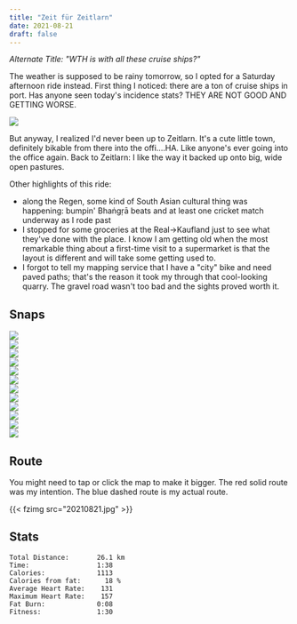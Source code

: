 ```yaml
---
title: "Zeit für Zeitlarn"
date: 2021-08-21
draft: false
---
```

*Alternate Title:  "WTH is with all these cruise ships?"*

The weather is supposed to be rainy tomorrow, so I opted for a Saturday afternoon ride instead.  First thing I noticed:  there are a ton of cruise ships in port.  Has anyone seen today's incidence stats?  THEY ARE NOT GOOD AND GETTING WORSE.

![](rki_stats_sk_rbg_20210821.png)

But anyway, I realized I'd never been up to Zeitlarn.  It's a cute little town, definitely bikable from there into the offi....HA.  Like anyone's ever going into the office again.  Back to Zeitlarn:  I like the way it backed up onto big, wide open pastures.

Other highlights of this ride:

* along the Regen, some kind of South Asian cultural thing was happening:  bumpin' Bhaṅgṛā beats and at least one cricket match underway as I rode past
* I stopped for some groceries at the Real&rarr;Kaufland just to see what they've done with the place.  I know I am getting old when the most remarkable thing about a first-time visit to a supermarket is that the layout is different and will take some getting used to.
* I forgot to tell my mapping service that I have a "city" bike and need paved paths; that's the reason it took my through that cool-looking quarry.  The gravel road wasn't too bad and the sights proved worth it.


## Snaps
![](IMG_20210821_145834377_s.jpg)  
![](IMG_20210821_145954F.JPG)  
![](IMG_20210821_151248828_HDR_s.jpg)  
![](IMG_20210821_152332F.JPG)  
![](IMG_20210821_153250018_s.jpg)  
![](IMG_20210821_154047524_s.jpg)  
![](IMG_20210821_154615385_s.jpg)  
![](IMG_20210821_154633745_BURST000_COVER_TOP_s.jpg)  
![](IMG_20210821_154635994_BURST000_COVER_TOP_s.jpg)  
![](IMG_20210821_154739407_s.jpg)  
![](IMG_20210821_154741714_s.jpg)  
![](IMG_20210821_163943800_s.jpg)  


## Route
You might need to tap or click the map to make it bigger.  The red solid route was my intention.  The blue dashed route is my actual route.  

{{< fzimg src="20210821.jpg" >}}

## Stats

```
Total Distance:       26.1 km 
Time:                 1:38 
Calories:             1113
Calories from fat:      18 %
Average Heart Rate:    131
Maximum Heart Rate:    157
Fat Burn:             0:08
Fitness:              1:30
```

